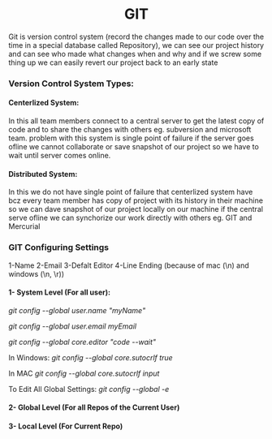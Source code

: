 <h1 align="center"><b>GIT</b></h1>
<p>Git is version control system (record the changes made to our code over the time in a special database called Repository), we can see our project history and can see who made what changes when and why and if we screw some thing up we can easily revert our project back to an early state</p>

<h3><b>Version Control System Types:</b> </h3>
<h4><b>Centerlized System: </b></h4>  
<p>In this all team members connect to a central server to get the latest copy of code and to share the changes with others eg. subversion and microsoft team. problem with this system is single point of failure if the server goes ofline we cannot collaborate or save snapshot of our project so we have to wait until server comes online.</p>
<h4><b>Distributed System: </b></h4>
<p>In this we do not have single point of failure that centerlized system have bcz every team member has copy of project with its history in their machine so we can dave snapshot of our project locally on our machine if the central serve ofline we can synchorize our work directly with others eg. GIT and Mercurial </p>

<h3><b>GIT Configuring Settings</b></h3>
<p>1-Name  2-Email  3-Defalt Editor  4-Line Ending (because of mac (\n) and windows (\n, \r)) </p>
<h4><b>1- System Level (For all user):</b></h4>
<p><i>git config --global user.name "myName"</i></p>
<p><i>git config --global user.email myEmail</i></p>
<p><i>git config --global core.editor "code --wait"</i></p>
<p>In Windows: <i>git config --global core.sutocrlf true</i></p>
<p>In MAC <i>git config --global core.sutocrlf input</i></p>
<p>To Edit All Global Settings: <i>git config --global -e</i></p>
<h4><b>2- Global Level (For all Repos of the Current User)</b></h4>
<h4><b>3- Local Level (For Current Repo)</b></h4>
